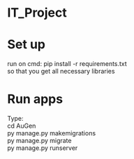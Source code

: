 # IT_Project
# Set up
run on cmd: pip install -r requirements.txt </br>
so that you get all necessary libraries

# Run apps
Type: </br>
cd AuGen </br>
py manage.py makemigrations </br>
py manage.py migrate </br>
py manage.py runserver

